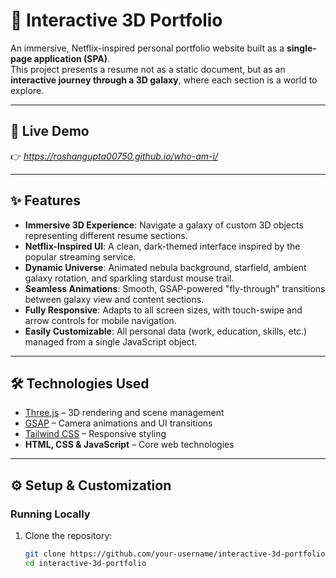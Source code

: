 # 🌌 Interactive 3D Portfolio

An immersive, Netflix-inspired personal portfolio website built as a **single-page application (SPA)**.  
This project presents a resume not as a static document, but as an **interactive journey through a 3D galaxy**, where each section is a world to explore.  

---

## 🚀 Live Demo
👉 *https://roshangupta00750.github.io/who-am-i/*  

---

## ✨ Features
- **Immersive 3D Experience**: Navigate a galaxy of custom 3D objects representing different resume sections.  
- **Netflix-Inspired UI**: A clean, dark-themed interface inspired by the popular streaming service.  
- **Dynamic Universe**: Animated nebula background, starfield, ambient galaxy rotation, and sparkling stardust mouse trail.  
- **Seamless Animations**: Smooth, GSAP-powered "fly-through" transitions between galaxy view and content sections.  
- **Fully Responsive**: Adapts to all screen sizes, with touch-swipe and arrow controls for mobile navigation.  
- **Easily Customizable**: All personal data (work, education, skills, etc.) managed from a single JavaScript object.  

---

## 🛠️ Technologies Used
- [Three.js](https://threejs.org/) – 3D rendering and scene management  
- [GSAP](https://greensock.com/gsap/) – Camera animations and UI transitions  
- [Tailwind CSS](https://tailwindcss.com/) – Responsive styling  
- **HTML, CSS & JavaScript** – Core web technologies  

---

## ⚙️ Setup & Customization

### Running Locally
1. Clone the repository:
   ```bash
   git clone https://github.com/your-username/interactive-3d-portfolio.git
   cd interactive-3d-portfolio
